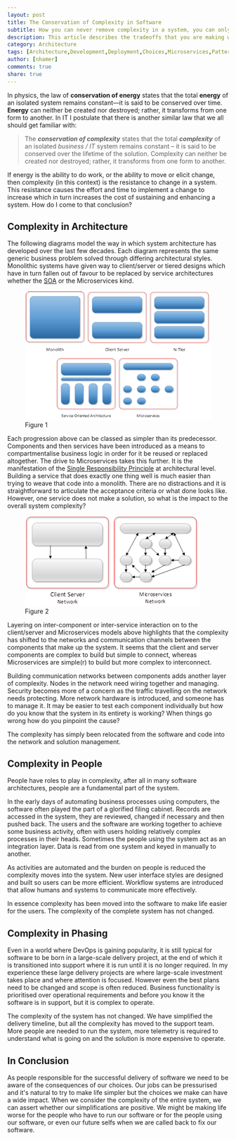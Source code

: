 ```yaml
---
layout: post
title: The Conservation of Complexity in Software
subtitle: How you can never remove complexity in a system, you can only move it
description: This article describes the tradeoffs that you are making when you simplify solutions
category: Architecture
tags: [Architecture,Development,Deployment,Choices,Microservices,Patterns]
author: [nhamer]
comments: true
share: true
---
```


In physics, the law of **conservation of energy** states that the total **energy** of an isolated system remains constant—it is said to be conserved over time. **Energy** can neither be created nor destroyed; rather, it transforms from one form to another. In IT I postulate that there is another similar law that we all should get familiar with:

> The **_conservation of complexity_** states that the total **_complexity_** of an isolated _business / IT_ system remains constant – it is said to be conserved over the lifetime of the solution. Complexity can neither be created nor destroyed; rather, it transforms from one form to another.

If energy is the ability to do work, or the ability to move or elicit change, then complexity (in this context) is the resistance to change in a system. This resistance causes the effort and time to implement a change to increase which in turn increases the cost of sustaining and enhancing a system. How do I come to that conclusion? 

## Complexity in Architecture 
The following diagrams model the way in which system architecture has developed over the last few decades. Each diagram represents the same generic business problem solved through differing architectural styles. Monolithic systems have given way to client/server or tiered designs which have in turn fallen out of favour to be replaced by service architectures whether the [SOA](http://www.opengroup.org/soa/source-book/soa/p1.htm) or the Microservices kind.

<figure>
<img src="/images/2019-03-13-The-Conservation-of-Complexity-in-Software-Architecture/complexity-model1.png" alt="Comparison of various architectural styles" />
<figcaption>Figure 1</figcaption>
</figure>

Each progression above can be classed as simpler than its predecessor. Components and then services have been introduced as a means to compartmentalise business logic in order for it be reused or replaced altogether. The drive to Microservices takes this further. It is the manifestation of the [Single Responsibility Principle](https://en.wikipedia.org/wiki/Single_responsibility_principle) at architectural level. Building a service that does exactly one thing well is much easier than trying to weave that code into a monolith. There are no distractions and it is straightforward to articulate the acceptance criteria or what done looks like. However, one service does not make a solution, so what is the impact to the overall system complexity?

<figure>
<img src="/images/2019-03-13-The-Conservation-of-Complexity-in-Software-Architecture/complexity-model2.png" alt="Client Service vs Microservices" />
<figcaption>Figure 2</figcaption>
</figure>

Layering on inter-component or inter-service interaction on to the client/server and Microservices models above highlights that the complexity has shifted to the networks and communication channels between the components that make up the system. It seems that the client and server components are complex to build but simple to connect, whereas Microservices are simple(r) to build but more complex to interconnect. 

Building communication networks between components adds another layer of complexity. Nodes in the network need wiring together and managing. Security becomes more of a concern as the traffic travelling on the network needs protecting. More network hardware is introduced, and someone has to manage it. It may be easier to test each component individually but how do you know that the system in its entirety is working? When things go wrong how do you pinpoint the cause? 

The complexity has simply been relocated from the software and code into the network and solution management. 

## Complexity in People 
People have roles to play in complexity, after all in many software architectures, people are a fundamental part of the system. 

In the early days of automating business processes using computers, the software often played the part of a glorified filing cabinet. Records are accessed in the system, they are reviewed, changed if necessary and then pushed back. The users and the software are working together to achieve some business activity, often with users holding relatively complex processes in their heads. Sometimes the people using the system act as an integration layer. Data is read from one system and keyed in manually to another. 

As activities are automated and the burden on people is reduced the complexity moves into the system. New user interface styles are designed and built so users can be more efficient. Workflow systems are introduced that allow humans and systems to communicate more effectively. 

In essence complexity has been moved into the software to make life easier for the users. The complexity of the complete system has not changed.

## Complexity in Phasing
Even in a world where DevOps is gaining popularity, it is still typical for software to be born in a large-scale delivery project, at the end of which it is transitioned into support where it is run until it is no longer required. In my experience these large delivery projects are where large-scale investment takes place and where attention is focused. However even the best plans need to be changed and scope is often reduced. Business functionality is prioritised over operational requirements and before you know it the software is in support, but it is complex to operate.

The complexity of the system has not changed. We have simplified the delivery timeline, but all the complexity has moved to the support team. More people are needed to run the system, more telemetry is required to understand what is going on and the solution is more expensive to operate.

## In Conclusion
As people responsible for the successful delivery of software we need to be aware of the consequences of our choices. Our jobs can be pressurised and it's natural to try to make life simpler but the choices we make can have a wide impact. When we consider the complexity of the entire system, we can assert whether our simplifications are positive. We might be making life worse for the people who have to run our software or for the people using our software, or even our future selfs when we are called back to fix our software. 



